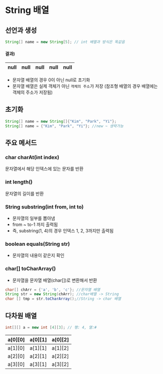 # String 배열

## 선언과 생성

``` java
String[] name = new String[5]; // int 배열과 방식은 똑같음
```
#### 결과)

| null | null | null | null| null |
|------|------|------|-----|------|

* 문자열 배열의 경우 0이 아닌 null로 초기화
* 문자열 배열은 실제 객체가 아닌 ```객체의 주소```가 저장 (참조형 배열의 경우 배열에는 객체의 주소가 저장됨)

## 초기화
``` java
String[] name = new String[]{"Kim", "Park", "Yi"};
String[] name = {"Kim", "Park", "Yi"}; //new ~ 생략가능
```

## 주요 메서드

### char charAt(int index)

문자열에서 해당 인덱스에 있는 문자를 반환


### int length()

문자열의 길이를 반환

### String substring(int from, int to)

* 문자열의 일부를 뽑아냄
* from ~ to-1 까지 출력됨
* 즉, substring(1, 4)의 경우 인덱스 1, 2, 3까지만 출력됨

### boolean equals(String str)

* 문자열의 내용이 같은지 확인

### char[] toCharArray()
* 문자열을 문자열 배열(char[])로 변환해서 반환
```java
char[] chArr = {'a', 'b', 'c'}; //문자열 배열
String str = new String(chArr); //char배열 -> String 
char [] tmp = str.toCharArray();//String -> char 배열

```

## 다차원 배열

```java
int[][] a = new int [4][3]; // 행: 4, 열:#
```
|a[0][0]|a[0][1]|a[0][2]|
|-------|-------|-------|
|a[1][0]|a[1][1]|a[1][2]|
|a[2][0]|a[2][1]|a[2][2]|
|a[3][0]|a[3][1]|a[3][2]|

